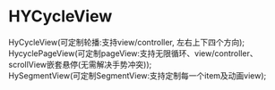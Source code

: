 # HYCycleView

HyCycleView(可定制轮播:支持view/controller, 左右上下四个方向); 
HycyclePageView(可定制pageView:支持无限循环、view/controller、scrollView嵌套悬停(无需解决手势冲突));  
HySegmentView(可定制SegmentView:支持定制每一个item及动画view);
